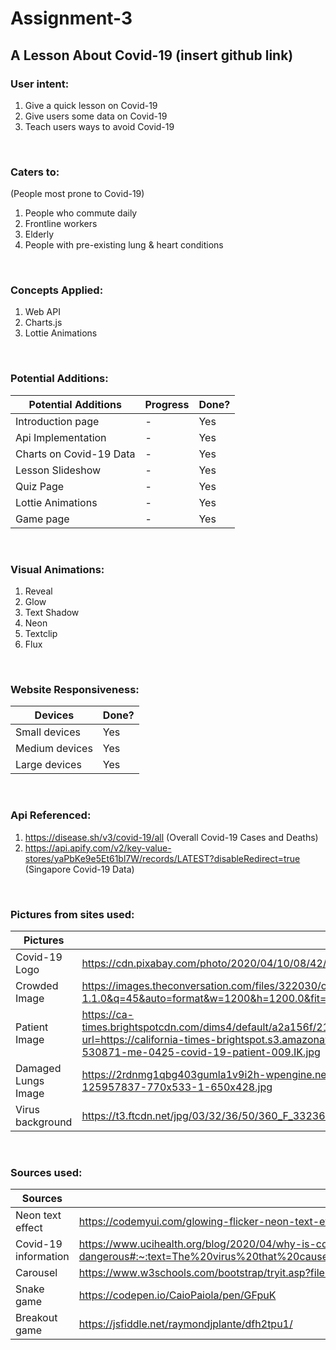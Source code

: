 # Assignment-3
## A Lesson About Covid-19 (insert github link)

### User intent:
1. Give a quick lesson on Covid-19
2. Give users some data on Covid-19
3. Teach users ways to avoid Covid-19

&nbsp;
### Caters to:
(People most prone to Covid-19)
1. People who commute daily
2. Frontline workers
3. Elderly
4. People with pre-existing lung & heart conditions

&nbsp;
### Concepts Applied:
1. Web API
2. Charts.js
3. Lottie Animations

&nbsp;
### Potential Additions:
Potential Additions | Progress | Done?
------------ | ------------ | ------------- | 
Introduction page | - | Yes
Api Implementation | - | Yes
Charts on Covid-19 Data | - | Yes
Lesson Slideshow | - | Yes
Quiz Page | - | Yes
Lottie Animations | - | Yes
Game page | - | Yes

&nbsp;
### Visual Animations:
1. Reveal
2. Glow
3. Text Shadow
4. Neon
5. Textclip
6. Flux

&nbsp;
### Website Responsiveness:
Devices | Done?
------------ | ------------- | 
Small devices | Yes
Medium devices | Yes
Large devices | Yes

&nbsp;
### Api Referenced:
1. https://disease.sh/v3/covid-19/all (Overall Covid-19 Cases and Deaths)
2. https://api.apify.com/v2/key-value-stores/yaPbKe9e5Et61bl7W/records/LATEST?disableRedirect=true (Singapore Covid-19 Data)

&nbsp;
### Pictures from sites used:
Pictures | Links
------------ | ------------- |
Covid-19 Logo | https://cdn.pixabay.com/photo/2020/04/10/08/42/coronavirus-5024649_1280.png
Crowded Image | https://images.theconversation.com/files/322030/original/file-20200320-22590-1rocvnk.jpg?ixlib=rb-1.1.0&q=45&auto=format&w=1200&h=1200.0&fit=crop
Patient Image | https://ca-times.brightspotcdn.com/dims4/default/a2a156f/2147483647/strip/true/crop/2400x1600+0+0/resize/1486x991!/quality/90/?url=https://california-times-brightspot.s3.amazonaws.com/ef/c8/92cbe3094887979fb201bf66b37f/la-photos-1staff-530871-me-0425-covid-19-patient-009.IK.jpg
Damaged Lungs Image | https://2rdnmg1qbg403gumla1v9i2h-wpengine.netdna-ssl.com/wp-content/uploads/sites/3/2020/03/caronavirusLungs-125957837-770x533-1-650x428.jpg
Virus background | https://t3.ftcdn.net/jpg/03/32/36/50/360_F_332365085_a1td12IxTI9XaNp2j89rKdGAqsIxwvBN.jpg

&nbsp;
### Sources used:
Sources | Links 
------------ | ------------- |
Neon text effect | https://codemyui.com/glowing-flicker-neon-text-effect/
Covid-19 information | https://www.ucihealth.org/blog/2020/04/why-is-covid19-so-dangerous#:~:text=The%20virus%20that%20causes%20COVID,40%25%20of%20cases%2C%20respectively
Carousel | https://www.w3schools.com/bootstrap/tryit.asp?filename=trybs_carousel2&stacked=h
Snake game | https://codepen.io/CaioPaiola/pen/GFpuK
Breakout game | https://jsfiddle.net/raymondjplante/dfh2tpu1/
